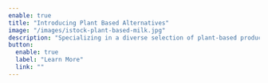 ```yaml
---
enable: true
title: "Introducing Plant Based Alternatives"
image: "/images/istock-plant-based-milk.jpg"
description: "Specializing in a diverse selection of plant-based products alongside our traditional offerings, we feature natural ingredients like **flax**, **date**, **oat**, **almond**, and **coconut**"
button:
  enable: true
  label: "Learn More"
  link: ""
---
```

